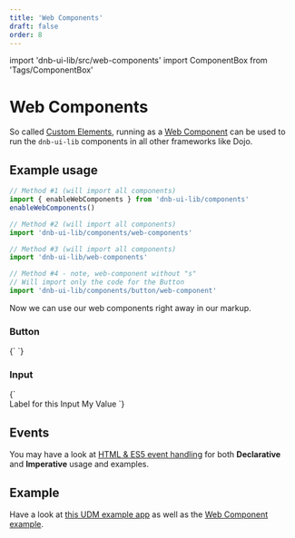 ```yaml
---
title: 'Web Components'
draft: false
order: 8
---
```


import 'dnb-ui-lib/src/web-components'
import ComponentBox from 'Tags/ComponentBox'

# Web Components

So called [Custom Elements](https://www.w3.org/TR/custom-elements/), running as a [Web Component](https://github.com/w3c/webcomponents/) can be used to run the `dnb-ui-lib` components in all other frameworks like Dojo.

## Example usage

```jsx
// Method #1 (will import all components)
import { enableWebComponents } from 'dnb-ui-lib/components'
enableWebComponents()

// Method #2 (will import all components)
import 'dnb-ui-lib/components/web-components'

// Method #3 (will import all components)
import 'dnb-ui-lib/web-components'

// Method #4 - note, web-component without "s"
// Will import only the code for the Button
import 'dnb-ui-lib/components/button/web-component'
```

Now we can use our web components right away in our markup.

### Button

<ComponentBox>
{`
  <dnb-button icon="chevron_right" text="Custom Element" />
`}
</ComponentBox>

### Input

<ComponentBox>
{`
<form>
  <dnb-form-label for_id="form-input">Label for this Input</dnb-form-label>
  <dnb-input id="form-input" placeholder="My Placeholder">My Value</dnb-input>
  <dnb-button type="submit" text="Submit" />
</form>
`}
</ComponentBox>

## Events

You may have a look at [HTML & ES5 event handling](/uilib/usage/customisation/event-handling#html--es5) for both **Declarative** and **Imperative** usage and examples.

## Example

Have a look at [this UDM example app](https://github.com/dnbexperience/eufemia-examples/tree/master/packages/example-html) as well as the [Web Component example](https://github.com/dnbexperience/eufemia-examples/tree/master/packages/example-web-components).
